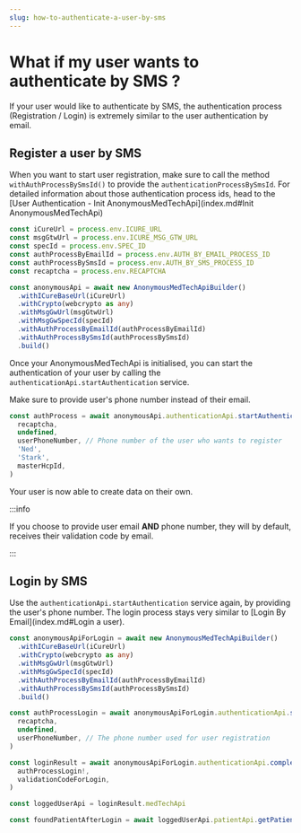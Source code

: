 ```yaml
---
slug: how-to-authenticate-a-user-by-sms
---
```

# What if my user wants to authenticate by SMS ?

If your user would like to authenticate by SMS, the authentication process (Registration / Login) is extremely similar to the user authentication by email.

## Register a user by SMS
When you want to start user registration, make sure to call the method `withAuthProcessBySmsId()` to provide the 
`authenticationProcessBySmsId`. For detailed information about those authentication process ids, head to 
the [User Authentication - Init AnonymousMedTechApi](index.md#Init AnonymousMedTechApi)

<!-- file://code-samples/how-to/authenticate-user-by-sms/index.mts snippet:Instantiate AnonymousMedTech API-->
```typescript
const iCureUrl = process.env.ICURE_URL
const msgGtwUrl = process.env.ICURE_MSG_GTW_URL
const specId = process.env.SPEC_ID
const authProcessByEmailId = process.env.AUTH_BY_EMAIL_PROCESS_ID
const authProcessBySmsId = process.env.AUTH_BY_SMS_PROCESS_ID
const recaptcha = process.env.RECAPTCHA

const anonymousApi = await new AnonymousMedTechApiBuilder()
  .withICureBaseUrl(iCureUrl)
  .withCrypto(webcrypto as any)
  .withMsgGwUrl(msgGtwUrl)
  .withMsgGwSpecId(specId)
  .withAuthProcessByEmailId(authProcessByEmailId)
  .withAuthProcessBySmsId(authProcessBySmsId)
  .build()
```

Once your AnonymousMedTechApi is initialised, you can start the authentication of your user by calling the 
`authenticationApi.startAuthentication` service. 

Make sure to provide user's phone number instead of their email. 

<!-- file://code-samples/how-to/authenticate-user-by-sms/index.mts snippet:Start Authentication Process By SMS-->
```typescript
const authProcess = await anonymousApi.authenticationApi.startAuthentication(
  recaptcha,
  undefined,
  userPhoneNumber, // Phone number of the user who wants to register
  'Ned',
  'Stark',
  masterHcpId,
)
```

Your user is now able to create data on their own. 

:::info

If you choose to provide user email **AND** phone number, they will by default, receives their validation code by email.

:::


## Login by SMS
Use the `authenticationApi.startAuthentication` service again, by providing the user's phone number. The login process 
stays very similar to [Login By Email](index.md#Login a user). 

<!-- file://code-samples/how-to/authenticate-user-by-sms/index.mts snippet:Login by SMS-->
```typescript
const anonymousApiForLogin = await new AnonymousMedTechApiBuilder()
  .withICureBaseUrl(iCureUrl)
  .withCrypto(webcrypto as any)
  .withMsgGwUrl(msgGtwUrl)
  .withMsgGwSpecId(specId)
  .withAuthProcessByEmailId(authProcessByEmailId)
  .withAuthProcessBySmsId(authProcessBySmsId)
  .build()

const authProcessLogin = await anonymousApiForLogin.authenticationApi.startAuthentication(
  recaptcha,
  undefined,
  userPhoneNumber, // The phone number used for user registration
)
```

<!-- file://code-samples/how-to/authenticate-user-by-sms/index.mts snippet:Complete login authentication process-->
```typescript
const loginResult = await anonymousApiForLogin.authenticationApi.completeAuthentication(
  authProcessLogin!,
  validationCodeForLogin,
)

const loggedUserApi = loginResult.medTechApi

const foundPatientAfterLogin = await loggedUserApi.patientApi.getPatient(createdPatient.id)
```
